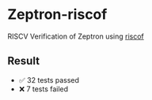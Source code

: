 # Zeptron-riscof
RISCV Verification of Zeptron using [riscof](https://riscof.readthedocs.io/en/stable/)

## Result
- :white_check_mark:  32  tests passed
- :x:                 7   tests failed
